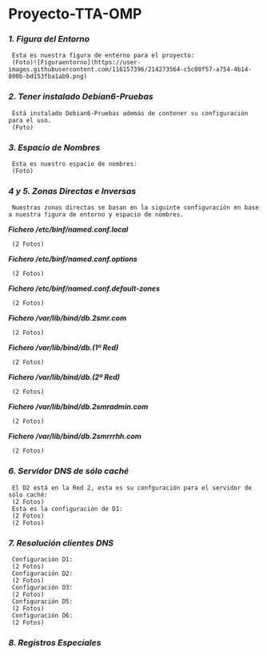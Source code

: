 # Proyecto-TTA-OMP

### *1. Figura del Entorno*
     Esta es nuestra figura de enterno para el proyecto:
     (Foto)![Figuraentorno](https://user-images.githubusercontent.com/116157396/214273564-c5c08f57-a754-4b14-800b-bd153fba1ab9.png)


### *2. Tener instalado Debian6-Pruebas*
     Está instalado Debian6-Pruebas además de contener su configuración para el uso.
     (Foto)
     
### *3. Espacio de Nombres*
     Esta es nuestro espacio de nombres:
     (Foto)
     
### *4 y 5. Zonas Directas e Inversas*
     Nuestras zonas directas se basan en la siguinte configuración en base a nuestra figura de entorno y espacio de nombres.
  
   ***Fichero /etc/binf/named.conf.local***
   
     (2 Fotos)
   ***Fichero /etc/binf/named.conf.options***
   
     (2 Fotos)
   ***Fichero /etc/binf/named.conf.default-zones***
   
     (2 Fotos)
   ***Fichero /var/lib/bind/db.2smr.com***
   
     (2 Fotos)
   ***Fichero /var/lib/bind/db.(1º Red)***
   
     (2 Fotos)
   ***Fichero /var/lib/bind/db.(2º Red)***
   
     (2 Fotos)
   ***Fichero /var/lib/bind/db.2smradmin.com***
   
     (2 Fotos)
   ***Fichero /var/lib/bind/db.2smrrrhh.com***
   
     (2 Fotos)
     
### *6. Servidor DNS de sólo caché*  
     El D2 está en la Red 2, esta es su confguración para el servidor de sólo caché:
     (2 Fotos)
     Esta es la configuración de D1:
     (2 Fotos)
     (2 Fotos)

### *7. Resolución clientes DNS* 
     Configuración D1:
     (2 Fotos)
     Configuración D2:
     (2 Fotos)
     Configuración D3:
     (2 Fotos)
     Configuración D5:
     (2 Fotos)
     Configuración D6:
     (2 Fotos)

### *8. Registros Especiales* 










